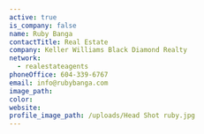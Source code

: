 ```yaml
---
active: true
is_company: false
name: Ruby Banga
contactTitle: Real Estate
company: Keller Williams Black Diamond Realty
network:
  - realestateagents
phoneOffice: 604-339-6767
email: info@rubybanga.com
image_path:
color:
website:
profile_image_path: /uploads/Head Shot ruby.jpg
---
```

